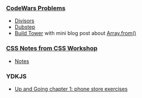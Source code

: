 ### [CodeWars Problems](https://www.codewars.com/)
* [Divisors](/codewars/divisors.js)
* [Dubstep](/codewars/dubstep.js)
* [Build Tower](/codewars/buildTower.js) with mini blog post about [Array.from()](/codewars/array-from-mini-blog.md)

### [CSS Notes from CSS Workshop](https://thecssworkshop.com/)
* [Notes](/css/index.html)

### YDKJS
* [Up and Going chapter 1: phone store exercises](/ydkjs/phonestore.js)